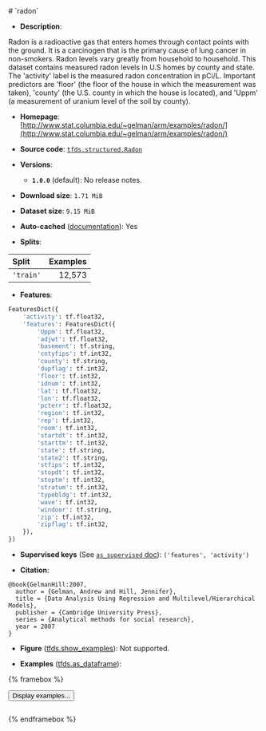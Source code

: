 <div itemscope itemtype="http://schema.org/Dataset">
  <div itemscope itemprop="includedInDataCatalog" itemtype="http://schema.org/DataCatalog">
    <meta itemprop="name" content="TensorFlow Datasets" />
  </div>
  <meta itemprop="name" content="radon" />
  <meta itemprop="description" content="Radon is a radioactive gas that enters homes through contact&#10;points with the ground. It is a carcinogen that is the primary cause of lung&#10;cancer in non-smokers. Radon levels vary greatly from household to household.&#10;This dataset contains measured radon levels in U.S homes by county and state.&#10;The &#x27;activity&#x27; label is the measured radon concentration in pCi/L. Important&#10;predictors are &#x27;floor&#x27; (the floor of the house in which the measurement was&#10;taken), &#x27;county&#x27; (the U.S. county in which the house is located), and &#x27;Uppm&#x27; (a&#10;measurement of uranium level of the soil by county).&#10;&#10;To use this dataset:&#10;&#10;```python&#10;import tensorflow_datasets as tfds&#10;&#10;ds = tfds.load(&#x27;radon&#x27;, split=&#x27;train&#x27;)&#10;for ex in ds.take(4):&#10;  print(ex)&#10;```&#10;&#10;See [the guide](https://www.tensorflow.org/datasets/overview) for more&#10;informations on [tensorflow_datasets](https://www.tensorflow.org/datasets).&#10;&#10;" />
  <meta itemprop="url" content="https://www.tensorflow.org/datasets/catalog/radon" />
  <meta itemprop="sameAs" content="http://www.stat.columbia.edu/~gelman/arm/examples/radon/" />
  <meta itemprop="citation" content="@book{GelmanHill:2007,&#10;  author = {Gelman, Andrew and Hill, Jennifer},&#10;  title = {Data Analysis Using Regression and Multilevel/Hierarchical Models},&#10;  publisher = {Cambridge University Press},&#10;  series = {Analytical methods for social research},&#10;  year = 2007&#10;}" />
</div>
# `radon`

*   **Description**:

Radon is a radioactive gas that enters homes through contact
points with the ground. It is a carcinogen that is the primary cause of lung
cancer in non-smokers. Radon levels vary greatly from household to household.
This dataset contains measured radon levels in U.S homes by county and state.
The 'activity' label is the measured radon concentration in pCi/L. Important
predictors are 'floor' (the floor of the house in which the measurement was
taken), 'county' (the U.S. county in which the house is located), and 'Uppm' (a
measurement of uranium level of the soil by county).

*   **Homepage**: [http://www.stat.columbia.edu/~gelman/arm/examples/radon/](http://www.stat.columbia.edu/~gelman/arm/examples/radon/)

*   **Source code**: [`tfds.structured.Radon`](https://github.com/tensorflow/datasets/tree/master/tensorflow_datasets/structured/radon.py)

*   **Versions**:

    * **`1.0.0`** (default): No release notes.

*   **Download size**: `1.71 MiB`

*   **Dataset size**: `9.15 MiB`

*   **Auto-cached** ([documentation](https://www.tensorflow.org/datasets/performances#auto-caching)): Yes

*   **Splits**:

Split  | Examples
:----- | -------:
`'train'` | 12,573

*   **Features**:

```python
FeaturesDict({
    'activity': tf.float32,
    'features': FeaturesDict({
        'Uppm': tf.float32,
        'adjwt': tf.float32,
        'basement': tf.string,
        'cntyfips': tf.int32,
        'county': tf.string,
        'dupflag': tf.int32,
        'floor': tf.int32,
        'idnum': tf.int32,
        'lat': tf.float32,
        'lon': tf.float32,
        'pcterr': tf.float32,
        'region': tf.int32,
        'rep': tf.int32,
        'room': tf.int32,
        'startdt': tf.int32,
        'starttm': tf.int32,
        'state': tf.string,
        'state2': tf.string,
        'stfips': tf.int32,
        'stopdt': tf.int32,
        'stoptm': tf.int32,
        'stratum': tf.int32,
        'typebldg': tf.int32,
        'wave': tf.int32,
        'windoor': tf.string,
        'zip': tf.int32,
        'zipflag': tf.int32,
    }),
})
```

*   **Supervised keys** (See [`as_supervised` doc](https://www.tensorflow.org/datasets/api_docs/python/tfds/load#args)): `('features', 'activity')`

*   **Citation**:

```
@book{GelmanHill:2007,
  author = {Gelman, Andrew and Hill, Jennifer},
  title = {Data Analysis Using Regression and Multilevel/Hierarchical Models},
  publisher = {Cambridge University Press},
  series = {Analytical methods for social research},
  year = 2007
}
```

*   **Figure** ([tfds.show_examples](https://www.tensorflow.org/datasets/api_docs/python/tfds/visualization/show_examples)): Not supported.

*   **Examples** ([tfds.as_dataframe](https://www.tensorflow.org/datasets/api_docs/python/tfds/as_dataframe)):

<!-- mdformat off(HTML should not be auto-formatted) -->

{% framebox %}

<button id="displaydataframe">Display examples...</button>
<div id="dataframecontent" style="overflow-x:scroll"></div>

<script src="https://www.gstatic.com/external_hosted/jquery2.min.js"></script>

<script>
var url = "https://storage.googleapis.com/tfds-data/visualization/dataframe/radon-1.0.0.html";
$(document).ready(() => {
  $("#displaydataframe").click((event) => {
    // Disable the button after clicking (dataframe loaded only once).
    $("#displaydataframe").prop("disabled", true);

    // Pre-fetch and display the content
    $.get(url, (data) => {
      $("#dataframecontent").html(data);
    }).fail(() => {
      $("#dataframecontent").html(
        'Error loading examples. If the error persist, please open '
        + 'a new issue.'
      );
    });
  });
});
</script>

{% endframebox %}

<!-- mdformat on -->
